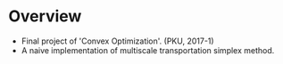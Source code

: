 # Overview
- Final project of 'Convex Optimization'. (PKU, 2017-1)
- A naive implementation of multiscale transportation simplex method.
